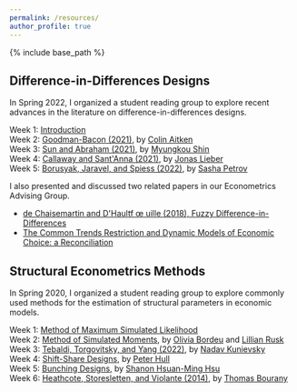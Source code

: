 ```yaml
---
permalink: /resources/
author_profile: true
---
```


{% include base_path %}


## Difference-in-Differences Designs

In Spring 2022, I organized a student reading group to explore recent advances in the literature on difference-in-differences designs.

Week 1: [Introduction](/files/DiDES01_Intro.pdf)<br/>
Week 2: [Goodman-Bacon (2021)](/files/DiDES02_GoodmanBacon.pdf), by [Colin Aitken](https://mathematics.uchicago.edu/people/profile/colin-aitken1/)<br/>
Week 3: [Sun and Abraham (2021)](/files/DiDES03_SunAbraham.pdf), by [Myungkou Shin](https://myungkoushin.com/)<br/>
Week 4: [Callaway and Sant'Anna (2021)](/files/DiDES04_CallawaySantAnna.pdf), by [Jonas Lieber](https://jonaslieber.com/)<br/>
Week 5: [Borusyak, Jaravel, and Spiess (2022)](/files/DiDES05_BorusyakJaravelSpiess.pdf), by [Sasha Petrov](https://economics.uchicago.edu/directory/sasha-petrov)

I also presented and discussed two related papers in our Econometrics Advising Group. <br/>
* [de Chaisemartin and D'Haultf &oelig; uille (2018), Fuzzy Difference-in-Differences](/files/MetricsAdvising_FuzzyDID.pdf)
* [The Common Trends Restriction and Dynamic Models of Economic Choice: a Reconciliation](/files/MetricsAdvising_CommonTrendsSelection.pdf)


## Structural Econometrics Methods

In Spring 2020, I organized a student reading group to explore commonly used methods for the estimation of structural parameters in economic models.

Week 1: [Method of Maximum Simulated Likelihood](/files/StructuralMetrics01_MaxSimLik.pdf)<br/>
Week 2: [Method of Simulated Moments](/files/StructuralMetrics02_MethSimMoms.pdf), by [Olivia Bordeu](https://www.oliviabordeu.com/) and [Lillian Rusk](https://twitter.com/lillianrusk?lang=en)<br/>
Week 3: [Tebaldi, Torgovitsky, and Yang (2022)](/files/StructuralMetrics03_NonParamDem.pdf), by [Nadav Kunievsky](https://economics.uchicago.edu/directory/nadav-kunievsky) <br/>
Week 4: [Shift-Share Designs](/files/StructuralMetrics04_ShiftShare.pdf), by [Peter Hull](https://sites.google.com/site/aboutpeterhull/home) <br/>
Week 5: [Bunching Designs](/files/StructuralMetrics05_Bunching.pdf), by [Shanon Hsuan-Ming Hsu](https://economics.uchicago.edu/directory/shanon-hsuan-ming-hsu) <br/>
Week 6: [Heathcote, Storesletten, and Violante (2014)](/files/StructuralMetrics06_ConsLabSup.pdf), by [Thomas Bourany](https://thomasbourany.github.io/)<br/>


